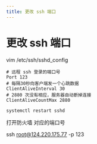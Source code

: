 ```yaml
---
title: 更改 ssh 端口 
---
```

# 更改 ssh 端口



vim /etc/ssh/sshd_config

```shell
# 远程 ssh 登录的端口号
Port 123
# 每隔30秒向客户端发一个心跳数据
ClientAliveInterval 30
# 2880 次没有相应，服务器自动断掉连接
ClientAliveCountMax 2880

systemctl restart sshd

```

打开防火墙 对应的端口号

ssh root@124.220.175.77 -p 123

